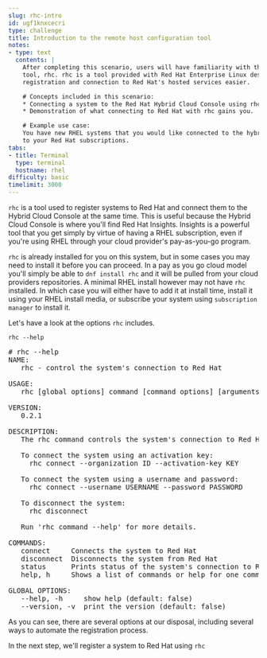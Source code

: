 ```yaml
---
slug: rhc-intro
id: ugf1knxcecri
type: challenge
title: Introduction to the remote host configuration tool
notes:
- type: text
  contents: |
    After completing this scenario, users will have familiarity with the remote host configuration
    tool, rhc. rhc is a tool provided with Red Hat Enterprise Linux designed to make system
    registration and connection to Red Hat's hosted services easier.

    # Concepts included in this scenario:
    * Connecting a system to the Red Hat Hybrid Cloud Console using rhc.
    * Demonstration of what connecting to Red Hat with rhc gains you.

    # Example use case:
    You have new RHEL systems that you would like connected to the hybrid cloud console and connected
    to your Red Hat subscriptions.
tabs:
- title: Terminal
  type: terminal
  hostname: rhel
difficulty: basic
timelimit: 3000
---
```

`rhc` is a tool used to register systems to Red Hat and connect them to the Hybrid Cloud Console at the same time.  This is useful because the Hybrid Cloud Console is where you'll find Red Hat Insights.  Insights is a powerful tool that you get simply by virtue of having a RHEL subscription, even if you're using RHEL through your cloud provider's pay-as-you-go program.

`rhc` is already installed for you on this system, but in some cases you may need to install it before you can proceed.  In a pay as you go cloud model you'll simply be able to `dnf install rhc` and it will be pulled from your cloud providers repositories.  A minimal RHEL install however may not have `rhc` installed.  In which case you will either have to add it at install time, install it using your RHEL install media, or subscribe your system using `subscription manager` to install it.

Let's have a look at the options `rhc` includes.

```bash,run
rhc --help
```

<pre>
# rhc --help
NAME:
   rhc - control the system's connection to Red Hat

USAGE:
   rhc [global options] command [command options] [arguments...]

VERSION:
   0.2.1

DESCRIPTION:
   The rhc command controls the system's connection to Red Hat.

   To connect the system using an activation key:
     rhc connect --organization ID --activation-key KEY

   To connect the system using a username and password:
     rhc connect --username USERNAME --password PASSWORD

   To disconnect the system:
     rhc disconnect

   Run 'rhc command --help' for more details.

COMMANDS:
   connect     Connects the system to Red Hat
   disconnect  Disconnects the system from Red Hat
   status      Prints status of the system's connection to Red Hat
   help, h     Shows a list of commands or help for one command

GLOBAL OPTIONS:
   --help, -h     show help (default: false)
   --version, -v  print the version (default: false)
</pre>

As you can see, there are several options at our disposal, including several ways to automate the registration process.

In the next step, we'll register a system to Red Hat using `rhc`
